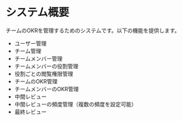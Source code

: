 # システム概要

チームのOKRを管理するためのシステムです。以下の機能を提供します。

- ユーザー管理
- チーム管理
- チームメンバー管理
- チームメンバーの役割管理
- 役割ごとの閲覧権限管理
- チームのOKR管理
- チームメンバーのOKR管理
- 中間レビュー
- 中間レビューの頻度管理（複数の頻度を設定可能）
- 最終レビュー
